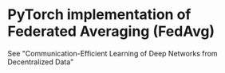 # PyTorch implementation of Federated Averaging (FedAvg)

See "Communication-Efficient Learning of Deep Networks from Decentralized Data"
